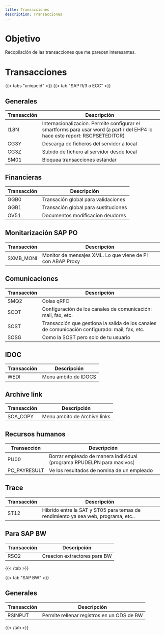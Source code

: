 ```yaml
---
title: Transacciones
description: Transacciones
---
```


# Objetivo

Recopilación de las transacciones que me parecen interesantes.

# Transacciones

{{< tabs "uniqueid" >}}
{{< tab "SAP R/3 o ECC" >}}

## Generales

Transacción | Descripción
--------|--------
I18N | Internacionalizacion. Permite configurar el smartforms para usar word (a partir del EHP4 lo hace este report: RSCPSETEDITOR)
CG3Y | Descarga de ficheros del servidor a local
CG3Z | Subido de fichero al servidor desde local
SM01 | Bloquea transacciones estándar

## Financieras

Transacción | Descripción
--------|--------
GGB0 | Transación global para validaciones
GGB1 | Transación global para sustituciones
OV51 | Documentos modificacion deudores

## Monitarización SAP PO

Transacción | Descripción
--------|--------
SXMB_MONI | Monitor de mensajes XML. Lo que viene de PI con ABAP Proxy

## Comunicaciones

Transacción | Descripción
--------|--------
SMQ2 | Colas qRFC
SCOT | Configuración de los canales de comunicación: mail, fax, etc.
SOST | Transacción que gestiona la salida de los canales de comunicación configurado: mail, fax, etc.
SOSG | Como la SOST pero solo de tu usuario

## IDOC

Transacción | Descripción
--------|--------
WEDI | Menu ambito de IDOCS

## Archive link

Transacción | Descripción
--------|--------
SOA_COPY | Menu ambito de Archive links

## Recursos humanos

Transacción | Descripción
--------|--------
PU00 | Borrar empleado de manera individual (programa RPUDELPN para masivos)
PC_PAYRESULT | Ve los resultados de nomina de un empleado

## Trace

Transacción | Descripción
--------|--------
ST12 | Hibrido entre la SAT y ST05 para temas de rendimiento ya sea web, programa, etc..

## Para SAP BW

Transacción | Descripción
--------|--------
RSO2 | Creacion extractores para BW


{{< /tab >}}

{{< tab "SAP BW" >}} 

## Generales

Transacción | Descripción
--------|--------
RSINPUT | Permite rellenar registros en un ODS de BW

{{< /tab >}}

